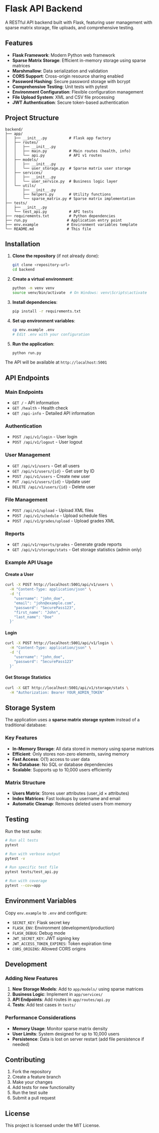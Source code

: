 # Flask API Backend

A RESTful API backend built with Flask, featuring user management with sparse matrix storage, file uploads, and comprehensive testing.

## Features

- **Flask Framework**: Modern Python web framework
- **Sparse Matrix Storage**: Efficient in-memory storage using sparse matrices
- **Marshmallow**: Data serialization and validation
- **CORS Support**: Cross-origin resource sharing enabled
- **Password Hashing**: Secure password storage with bcrypt
- **Comprehensive Testing**: Unit tests with pytest
- **Environment Configuration**: Flexible configuration management
- **File Upload System**: XML and CSV file processing
- **JWT Authentication**: Secure token-based authentication

## Project Structure

```
backend/
├── app/
│   ├── __init__.py          # Flask app factory
│   ├── routes/
│   │   ├── __init__.py
│   │   ├── main.py          # Main routes (health, info)
│   │   └── api.py           # API v1 routes
│   ├── models/
│   │   ├── __init__.py
│   │   └── user_storage.py  # Sparse matrix user storage
│   ├── services/
│   │   ├── __init__.py
│   │   └── user_service.py  # Business logic layer
│   └── utils/
│       ├── __init__.py
│       ├── helpers.py       # Utility functions
│       └── sparse_matrix.py # Sparse matrix implementation
├── tests/
│   ├── __init__.py
│   └── test_api.py          # API tests
├── requirements.txt         # Python dependencies
├── run.py                  # Application entry point
├── env.example             # Environment variables template
└── README.md               # This file
```

## Installation

1. **Clone the repository** (if not already done):
   ```bash
   git clone <repository-url>
   cd backend
   ```

2. **Create a virtual environment**:
   ```bash
   python -m venv venv
   source venv/bin/activate  # On Windows: venv\Scripts\activate
   ```

3. **Install dependencies**:
   ```bash
   pip install -r requirements.txt
   ```

4. **Set up environment variables**:
   ```bash
   cp env.example .env
   # Edit .env with your configuration
   ```

5. **Run the application**:
   ```bash
   python run.py
   ```

The API will be available at `http://localhost:5001`

## API Endpoints

### Main Endpoints

- `GET /` - API information
- `GET /health` - Health check
- `GET /api-info` - Detailed API information

### Authentication

- `POST /api/v1/login` - User login
- `POST /api/v1/logout` - User logout

### User Management

- `GET /api/v1/users` - Get all users
- `GET /api/v1/users/{id}` - Get user by ID
- `POST /api/v1/users` - Create new user
- `PUT /api/v1/users/{id}` - Update user
- `DELETE /api/v1/users/{id}` - Delete user

### File Management

- `POST /api/v1/upload` - Upload XML files
- `POST /api/v1/schedule` - Upload schedule files
- `POST /api/v1/grades/upload` - Upload grades XML

### Reports

- `GET /api/v1/reports/grades` - Generate grade reports
- `GET /api/v1/storage/stats` - Get storage statistics (admin only)

### Example API Usage

#### Create a User
```bash
curl -X POST http://localhost:5001/api/v1/users \
  -H "Content-Type: application/json" \
  -d '{
    "username": "john_doe",
    "email": "john@example.com",
    "password": "SecurePass123",
    "first_name": "John",
    "last_name": "Doe"
  }'
```

#### Login
```bash
curl -X POST http://localhost:5001/api/v1/login \
  -H "Content-Type: application/json" \
  -d '{
    "username": "john_doe",
    "password": "SecurePass123"
  }'
```

#### Get Storage Statistics
```bash
curl -X GET http://localhost:5001/api/v1/storage/stats \
  -H "Authorization: Bearer YOUR_ADMIN_TOKEN"
```

## Storage System

The application uses a **sparse matrix storage system** instead of a traditional database:

### Key Features
- **In-Memory Storage**: All data stored in memory using sparse matrices
- **Efficient**: Only stores non-zero elements, saving memory
- **Fast Access**: O(1) access to user data
- **No Database**: No SQL or database dependencies
- **Scalable**: Supports up to 10,000 users efficiently

### Matrix Structure
- **Users Matrix**: Stores user attributes (user_id × attributes)
- **Index Matrices**: Fast lookups by username and email
- **Automatic Cleanup**: Removes deleted users from memory

## Testing

Run the test suite:

```bash
# Run all tests
pytest

# Run with verbose output
pytest -v

# Run specific test file
pytest tests/test_api.py

# Run with coverage
pytest --cov=app
```

## Environment Variables

Copy `env.example` to `.env` and configure:

- `SECRET_KEY`: Flask secret key
- `FLASK_ENV`: Environment (development/production)
- `FLASK_DEBUG`: Debug mode
- `JWT_SECRET_KEY`: JWT signing key
- `JWT_ACCESS_TOKEN_EXPIRES`: Token expiration time
- `CORS_ORIGINS`: Allowed CORS origins

## Development

### Adding New Features

1. **New Storage Models**: Add to `app/models/` using sparse matrices
2. **Business Logic**: Implement in `app/services/`
3. **API Endpoints**: Add routes in `app/routes/api.py`
4. **Tests**: Add test cases in `tests/`

### Performance Considerations

- **Memory Usage**: Monitor sparse matrix density
- **User Limits**: System designed for up to 10,000 users
- **Persistence**: Data is lost on server restart (add file persistence if needed)

## Contributing

1. Fork the repository
2. Create a feature branch
3. Make your changes
4. Add tests for new functionality
5. Run the test suite
6. Submit a pull request

## License

This project is licensed under the MIT License. 